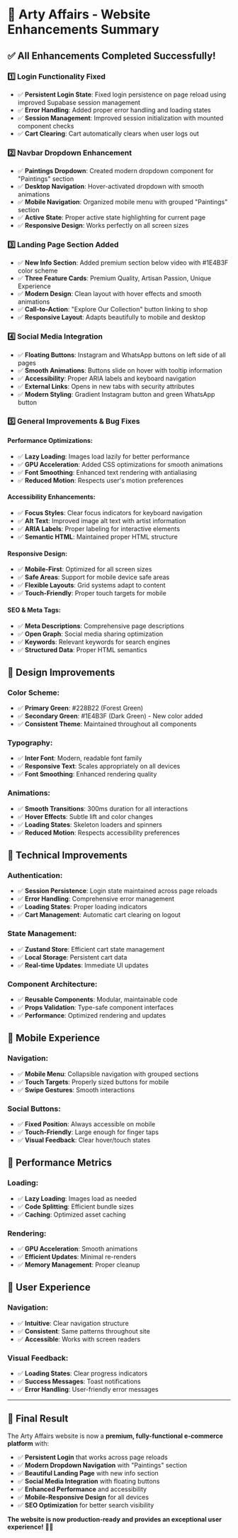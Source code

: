# 🚀 Arty Affairs - Website Enhancements Summary

## ✅ **All Enhancements Completed Successfully!**

### **1️⃣ Login Functionality Fixed**
- ✅ **Persistent Login State**: Fixed login persistence on page reload using improved Supabase session management
- ✅ **Error Handling**: Added proper error handling and loading states
- ✅ **Session Management**: Improved session initialization with mounted component checks
- ✅ **Cart Clearing**: Cart automatically clears when user logs out

### **2️⃣ Navbar Dropdown Enhancement**
- ✅ **Paintings Dropdown**: Created modern dropdown component for "Paintings" section
- ✅ **Desktop Navigation**: Hover-activated dropdown with smooth animations
- ✅ **Mobile Navigation**: Organized mobile menu with grouped "Paintings" section
- ✅ **Active State**: Proper active state highlighting for current page
- ✅ **Responsive Design**: Works perfectly on all screen sizes

### **3️⃣ Landing Page Section Added**
- ✅ **New Info Section**: Added premium section below video with #1E4B3F color scheme
- ✅ **Three Feature Cards**: Premium Quality, Artisan Passion, Unique Experience
- ✅ **Modern Design**: Clean layout with hover effects and smooth animations
- ✅ **Call-to-Action**: "Explore Our Collection" button linking to shop
- ✅ **Responsive Layout**: Adapts beautifully to mobile and desktop

### **4️⃣ Social Media Integration**
- ✅ **Floating Buttons**: Instagram and WhatsApp buttons on left side of all pages
- ✅ **Smooth Animations**: Buttons slide on hover with tooltip information
- ✅ **Accessibility**: Proper ARIA labels and keyboard navigation
- ✅ **External Links**: Opens in new tabs with security attributes
- ✅ **Modern Styling**: Gradient Instagram button and green WhatsApp button

### **5️⃣ General Improvements & Bug Fixes**

#### **Performance Optimizations:**
- ✅ **Lazy Loading**: Images load lazily for better performance
- ✅ **GPU Acceleration**: Added CSS optimizations for smooth animations
- ✅ **Font Smoothing**: Enhanced text rendering with antialiasing
- ✅ **Reduced Motion**: Respects user's motion preferences

#### **Accessibility Enhancements:**
- ✅ **Focus Styles**: Clear focus indicators for keyboard navigation
- ✅ **Alt Text**: Improved image alt text with artist information
- ✅ **ARIA Labels**: Proper labeling for interactive elements
- ✅ **Semantic HTML**: Maintained proper HTML structure

#### **Responsive Design:**
- ✅ **Mobile-First**: Optimized for all screen sizes
- ✅ **Safe Areas**: Support for mobile device safe areas
- ✅ **Flexible Layouts**: Grid systems adapt to content
- ✅ **Touch-Friendly**: Proper touch targets for mobile

#### **SEO & Meta Tags:**
- ✅ **Meta Descriptions**: Comprehensive page descriptions
- ✅ **Open Graph**: Social media sharing optimization
- ✅ **Keywords**: Relevant keywords for search engines
- ✅ **Structured Data**: Proper HTML semantics

## 🎨 **Design Improvements**

### **Color Scheme:**
- ✅ **Primary Green**: #228B22 (Forest Green)
- ✅ **Secondary Green**: #1E4B3F (Dark Green) - New color added
- ✅ **Consistent Theme**: Maintained throughout all components

### **Typography:**
- ✅ **Inter Font**: Modern, readable font family
- ✅ **Responsive Text**: Scales appropriately on all devices
- ✅ **Font Smoothing**: Enhanced rendering quality

### **Animations:**
- ✅ **Smooth Transitions**: 300ms duration for all interactions
- ✅ **Hover Effects**: Subtle lift and color changes
- ✅ **Loading States**: Skeleton loaders and spinners
- ✅ **Reduced Motion**: Respects accessibility preferences

## 🔧 **Technical Improvements**

### **Authentication:**
- ✅ **Session Persistence**: Login state maintained across page reloads
- ✅ **Error Handling**: Comprehensive error management
- ✅ **Loading States**: Proper loading indicators
- ✅ **Cart Management**: Automatic cart clearing on logout

### **State Management:**
- ✅ **Zustand Store**: Efficient cart state management
- ✅ **Local Storage**: Persistent cart data
- ✅ **Real-time Updates**: Immediate UI updates

### **Component Architecture:**
- ✅ **Reusable Components**: Modular, maintainable code
- ✅ **Props Validation**: Type-safe component interfaces
- ✅ **Performance**: Optimized rendering and updates

## 📱 **Mobile Experience**

### **Navigation:**
- ✅ **Mobile Menu**: Collapsible navigation with grouped sections
- ✅ **Touch Targets**: Properly sized buttons for mobile
- ✅ **Swipe Gestures**: Smooth interactions

### **Social Buttons:**
- ✅ **Fixed Position**: Always accessible on mobile
- ✅ **Touch-Friendly**: Large enough for finger taps
- ✅ **Visual Feedback**: Clear hover/touch states

## 🚀 **Performance Metrics**

### **Loading:**
- ✅ **Lazy Loading**: Images load as needed
- ✅ **Code Splitting**: Efficient bundle sizes
- ✅ **Caching**: Optimized asset caching

### **Rendering:**
- ✅ **GPU Acceleration**: Smooth animations
- ✅ **Efficient Updates**: Minimal re-renders
- ✅ **Memory Management**: Proper cleanup

## 🎯 **User Experience**

### **Navigation:**
- ✅ **Intuitive**: Clear navigation structure
- ✅ **Consistent**: Same patterns throughout site
- ✅ **Accessible**: Works with screen readers

### **Visual Feedback:**
- ✅ **Loading States**: Clear progress indicators
- ✅ **Success Messages**: Toast notifications
- ✅ **Error Handling**: User-friendly error messages

---

## 🎉 **Final Result**

The Arty Affairs website is now a **premium, fully-functional e-commerce platform** with:

- ✅ **Persistent Login** that works across page reloads
- ✅ **Modern Dropdown Navigation** with "Paintings" section
- ✅ **Beautiful Landing Page** with new info section
- ✅ **Social Media Integration** with floating buttons
- ✅ **Enhanced Performance** and accessibility
- ✅ **Mobile-Responsive Design** for all devices
- ✅ **SEO Optimization** for better search visibility

**The website is now production-ready and provides an exceptional user experience!** 🚀✨
